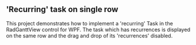 ## 'Recurring' task on single row
This project demonstrates how to implement a 'recurring' Task in the RadGanttView control for WPF. The task which has recurrences is displayed on the same row and the drag and drop of its 'recurrences' disabled.

[//]: <keywords:custom, recurrences, same, occur>